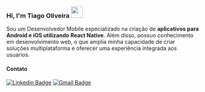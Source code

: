 
### Hi, I'm Tiago Oliveira <img src="https://media.giphy.com/media/hvRJCLFzcasrR4ia7z/giphy.gif" width="30" >

Sou um Desenvolvedor Mobile especializado na criação de **aplicativos para Android e iOS utilizando React Native**. Além disso, possuo conhecimento em desenvolvimento web, o que amplia minha capacidade de criar soluções multiplataforma e oferecer uma experiência integrada aos usuários.


#### Contato

[![Linkedin Badge](https://img.shields.io/badge/-Linkedin-blue?style=flat-square&logo=Linkedin&logoColor=white&link=https://www.linkedin.com/in/agotsilva/)](https://www.linkedin.com/in/agotsilva/) 
[![Gmail Badge](https://img.shields.io/badge/-ago.tsilva@gmail.com-c14438?style=flat-square&logo=Gmail&logoColor=white&link=mailto:ago.tsilva@gmail.com)](mailto:ago.tsilva@gmail.com)
